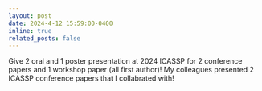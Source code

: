 ```yaml
---
layout: post
date: 2024-4-12 15:59:00-0400
inline: true
related_posts: false
---
```


Give 2 oral and 1 poster presentation at 2024 ICASSP for 2 conference papers and 1 workshop paper (all first author)!  My colleagues presented 2 ICASSP conference papers that I collabrated with!